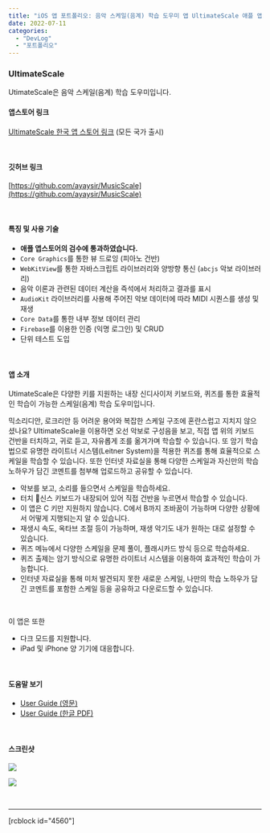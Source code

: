 ```yaml
---
title: "iOS 앱 포트폴리오: 음악 스케일(음계) 학습 도우미 앱 UltimateScale 애플 앱스토어 출시 📱"
date: 2022-07-11
categories: 
  - "DevLog"
  - "포트폴리오"
---
```


### **UltimateScale**

UtimateScale은 음악 스케일(음계) 학습 도우미입니다.

#### **앱스토어 링크**

[UltimateScale 한국 앱 스토어 링크](https://apps.apple.com/kr/app/ultimatescale/id1631310626) (모든 국가 출시)

 

#### **깃허브 링크**

[https://github.com/ayaysir/MusicScale](https://github.com/ayaysir/MusicScale)

 

#### **특징 및 사용 기술**

- **애플 앱스토어의 검수에 통과하였습니다.**
- `Core Graphics`를 통한 뷰 드로잉 (피아노 건반)
- `WebKitView`를 통한 자바스크립트 라이브러리와 양방향 통신 (`abcjs` 악보 라이브러리)
- 음악 이론과 관련된 데이터 계산을 즉석에서 처리하고 결과를 표시
- `AudioKit` 라이브러리를 사용해 주어진 악보 데이터에 따라 MIDI 시퀀스를 생성 및 재생
- `Core Data`를 통한 내부 정보 데이터 관리
- `Firebase`를 이용한 인증 (익명 로그인) 및 CRUD
- 단위 테스트 도입

 

#### **앱 소개**

UtimateScale은 다양한 키를 지원하는 내장 신디사이저 키보드와, 퀴즈를 통한 효율적인 학습이 가능한 스케일(음계) 학습 도우미입니다.

믹소리디안, 로크리안 등 어려운 용어와 복잡한 스케일 구조에 혼란스럽고 지치지 않으셨나요? UltimateScale을 이용하면 오선 악보로 구성음을 보고, 직접 앱 위의 키보드 건반을 터치하고, 귀로 듣고, 자유롭게 조를 옮겨가며 학습할 수 있습니다. 또 암기 학습법으로 유명한 라이트너 시스템(Leitner System)을 적용한 퀴즈를 통해 효율적으로 스케일을 학습할 수 있습니다. 또한 인터넷 자료실을 통해 다양한 스케일과 자신만의 학습 노하우가 담긴 코멘트를 첨부해 업로드하고 공유할 수 있습니다.

- 악보를 보고, 소리를 들으면서 스케일을 학습하세요.
- 터치 신스 키보드가 내장되어 있어 직접 건반을 누르면서 학습할 수 있습니다.
- 이 앱은 C 키만 지원하지 않습니다. C에서 B까지 조바꿈이 가능하며 다양한 상황에서 어떻게 지행되는지 알 수 있습니다.
- 재생시 속도, 옥타브 조절 등이 가능하며, 재생 악기도 내가 원하는 대로 설정할 수 있습니다.
- 퀴즈 메뉴에서 다양한 스케일을 문제 풀이, 플래시카드 방식 등으로 학습하세요.
- 퀴즈 출제는 암기 방식으로 유명한 라이트너 시스템을 이용하여 효과적인 학습이 가능합니다.
- 인터넷 자료실을 통해 미처 발견되지 못한 새로운 스케일, 나만의 학습 노하우가 담긴 코멘트를 포함한 스케일 등을 공유하고 다운로드할 수 있습니다.

 

이 앱은 또한

- 다크 모드를 지원합니다.
- iPad 및 iPhone 양 기기에 대응합니다.

 

#### **도움말 보기**

- [User Guide (영문)](https://github.com/ayaysir/MusicScale/blob/main/MusicScale/ResourceData/Manual%20JPEG/README-EN.md)
- [User Guide (한글 PDF)](https://github.com/ayaysir/MusicScale/raw/main/MusicScale/ResourceData/MusicScale%20-%20ko.pdf)

 

#### **스크린샷**

![](./assets/img/wp-content/uploads/2022/07/스크린샷-2022-07-12-오전-2.34.44.jpg)

![](./assets/img/wp-content/uploads/2022/07/스크린샷-2022-07-12-오전-2.35.17.jpg)

 

* * *

\[rcblock id="4560"\]
